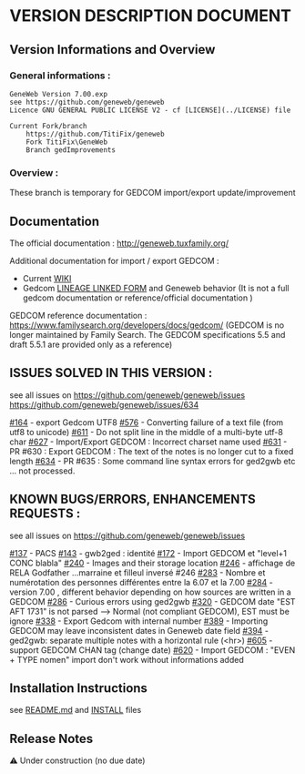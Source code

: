 # VERSION DESCRIPTION DOCUMENT
## Version Informations and Overview

### General informations : 
	GeneWeb Version 7.00.exp
	see https://github.com/geneweb/geneweb
	Licence GNU GENERAL PUBLIC LICENSE V2 - cf [LICENSE](../LICENSE) file 

	Current Fork/branch
		https://github.com/TitiFix/geneweb
		Fork TitiFix\GeneWeb
		Branch gedImprovements

### Overview :
These branch is temporary for GEDCOM import/export update/improvement

## Documentation

The official documentation : http://geneweb.tuxfamily.org/

Additional documentation for import / export GEDCOM :
* Current [WIKI](../../../wiki)
* Gedcom [LINEAGE LINKED FORM](ged/Ged.LINEAGE_LINKED_STRUCTURE.md) and Geneweb behavior (It is not a full gedcom documentation or reference/official documentation )

GEDCOM reference documentation : https://www.familysearch.org/developers/docs/gedcom/
(GEDCOM is no longer maintained by Family Search. 
The GEDCOM specifications 5.5 and draft 5.5.1 are provided only as a reference)

## ISSUES SOLVED IN THIS VERSION :
see all issues on https://github.com/geneweb/geneweb/issues
https://github.com/geneweb/geneweb/issues/634

[#164](https://github.com/geneweb/geneweb/issues/164) - export Gedcom UTF8
[#576](https://github.com/geneweb/geneweb/issues/576) - Converting failure of a text file (from utf8 to unicode)
[#611](https://github.com/geneweb/geneweb/issues/611) - Do not split line in the middle of a multi-byte utf-8 char 
[#627](https://github.com/geneweb/geneweb/issues/627) - Import/Export GEDCOM : Incorrect charset name used 
[#631](https://github.com/geneweb/geneweb/issues/631) - PR #630 : Export GEDCOM : The text of the notes is no longer cut to a fixed length 
[#634](https://github.com/geneweb/geneweb/issues/634) - PR #635 : Some command line syntax errors for ged2gwb etc ... not processed. 

## KNOWN BUGS/ERRORS, ENHANCEMENTS REQUESTS :
see all issues on https://github.com/geneweb/geneweb/issues

[#137](https://github.com/geneweb/geneweb/issues/137) - PACS
[#143](https://github.com/geneweb/geneweb/issues/143) - gwb2ged : identité 
[#172](https://github.com/geneweb/geneweb/issues/172) - Import GEDCOM et "level+1 CONC blabla"
[#240](https://github.com/geneweb/geneweb/issues/240) - Images and their storage location
[#246](https://github.com/geneweb/geneweb/issues/246) - affichage de RELA Godfather ...marraine et filleul inversé #246 
[#283](https://github.com/geneweb/geneweb/issues/283) - Nombre et numérotation des personnes différentes entre la 6.07 et la 7.00
[#284](https://github.com/geneweb/geneweb/issues/284) - version 7.00 , different behavior depending on how sources are written in a GEDCOM
[#286](https://github.com/geneweb/geneweb/issues/286) - Curious errors using ged2gwb
[#320](https://github.com/geneweb/geneweb/issues/320) - GEDCOM date "EST AFT 1731" is not parsed --> Normal (not compliant GEDCOM), EST must be ignore
[#338](https://github.com/geneweb/geneweb/issues/338) - Export Gedcom with internal number
[#389](https://github.com/geneweb/geneweb/issues/389) - Importing GEDCOM may leave inconsistent dates in Geneweb date field
[#394](https://github.com/geneweb/geneweb/issues/394) - ged2gwb: separate multiple notes with a horizontal rule (&lt;hr&gt;)
[#605](https://github.com/geneweb/geneweb/issues/605) - support GEDCOM CHAN tag (change date) 
[#620](https://github.com/geneweb/geneweb/issues/620) - Import GEDCOM : "EVEN + TYPE nomen" import don't work without informations added

## Installation Instructions
see [README.md](../README.md) and [INSTALL](../INSTALL) files

## Release Notes
:warning: Under construction (no due date)
